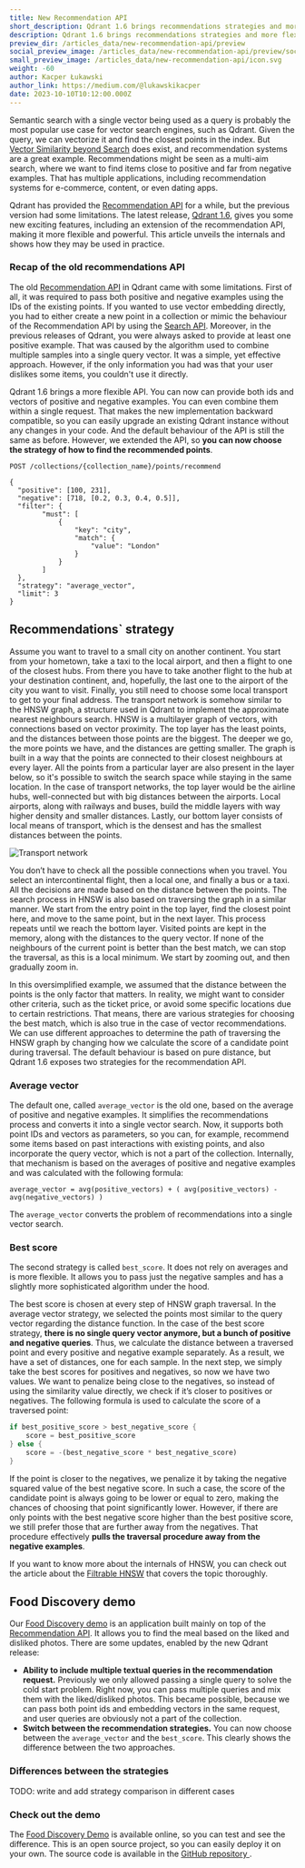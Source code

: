 ```yaml
---
title: New Recommendation API
short_description: Qdrant 1.6 brings recommendations strategies and more flexibility to the Recommendation API.
description: Qdrant 1.6 brings recommendations strategies and more flexibility to the Recommendation API.
preview_dir: /articles_data/new-recommendation-api/preview
social_preview_image: /articles_data/new-recommendation-api/preview/social_preview.jpg
small_preview_image: /articles_data/new-recommendation-api/icon.svg
weight: -60
author: Kacper Łukawski
author_link: https://medium.com/@lukawskikacper
date: 2023-10-10T10:12:00.000Z
---
```


Semantic search with a single vector being used as a query is probably the most popular use case for vector 
search engines, such as Qdrant. Given the query, we can vectorize it and find the closest points in the index. 
But [Vector Similarity beyond Search](/articles/vector-similarity-beyond-search/) does exist, and recommendation 
systems are a great example. Recommendations might be seen as a multi-aim search, where we want to find items 
close to positive and far from negative examples. That has multiple applications, including recommendation systems 
for e-commerce, content, or even dating apps.

Qdrant has provided the [Recommendation API](https://qdrant.tech/documentation/concepts/search/#recommendation-api) 
for a while, but the previous version had some limitations. The latest release, [Qdrant 1.6](https://github.com/qdrant/qdrant/releases/tag/v1.6.0), 
gives you some new exciting features, including an extension of the recommendation API, making it more flexible
and powerful. This article unveils the internals and shows how they may be used in practice.

### Recap of the old recommendations API

The old [Recommendation API](https://qdrant.tech/documentation/concepts/search/#recommendation-api) in Qdrant came with
some limitations. First of all, it was required to pass both positive and negative examples using the IDs of the
existing points. If you wanted to use vector embedding directly, you had to either create a new point in a collection
or mimic the behaviour of the Recommendation API by using the [Search API](https://qdrant.tech/documentation/concepts/search/#search-api).
Moreover, in the previous releases of Qdrant, you were always asked to provide at least one positive example. That was caused 
by the algorithm used to combine multiple samples into a single query vector. It was a simple, yet effective approach. However, 
if the only information you had was that your user dislikes some items, you couldn't use it directly.

Qdrant 1.6 brings a more flexible API. You can now can provide both ids and vectors of positive and negative
examples. You can even combine them within a single request. That makes the new implementation backward compatible,
so you can easily upgrade an existing Qdrant instance without any changes in your code. And the default behaviour
of the API is still the same as before. However, we extended the API, so **you can now choose the strategy of how
to find the recommended points**.

```http request
POST /collections/{collection_name}/points/recommend

{
  "positive": [100, 231],
  "negative": [718, [0.2, 0.3, 0.4, 0.5]],
  "filter": {
        "must": [
            {
                "key": "city",
                "match": {
                    "value": "London"
                }
            }
        ]
  },
  "strategy": "average_vector",
  "limit": 3
}
```

## Recommendations` strategy

Assume you want to travel to a small city on another continent. You start from your hometown, take a taxi to the local 
airport, and then a flight to one of the closest hubs. From there you have to take another flight to the hub at your 
destination continent, and, hopefully, the last one to the airport of the city you want to visit. Finally, you still need 
to choose some local transport to get to your final address. The transport network is somehow similar to the HNSW graph, 
a structure used in Qdrant to implement the approximate nearest neighbours search. HNSW is a multilayer graph of vectors, 
with connections based on vector proximity. The top layer has the least points, and the distances between those points are 
the biggest. The deeper we go, the more points we have, and the distances are getting smaller. The graph is built in a way 
that the points are connected to their closest neighbours at every layer. All the points from a particular layer are also 
present in the layer below, so it's possible to switch the search space while staying in the same location. In the case of 
transport networks, the top layer would be the airline hubs, well-connected but with big distances between the airports. 
Local airports, along with railways and buses, build the middle layers with way higher density and smaller distances. 
Lastly, our bottom layer consists of local means of transport, which is the densest and has the smallest distances 
between the points.

![Transport network](/articles_data/new-recommendation-api/example-transport-network.png)

You don’t have to check all the possible connections when you travel. You select an intercontinental flight, then a local one, 
and finally a bus or a taxi. All the decisions are made based on the distance between the points. The search process in HNSW 
is also based on traversing the graph in a similar manner. We start from the entry point in the top layer, find the closest 
point here, and move to the same point, but in the next layer. This process repeats until we reach the bottom layer. Visited 
points are kept in the memory, along with the distances to the query vector. If none of the neighbours of the current point is 
better than the best match, we can stop the traversal, as this is a local minimum. We start by zooming out, and then gradually 
zoom in.

In this oversimplified example, we assumed that the distance between the points is the only factor that matters. In reality, we 
might want to consider other criteria, such as the ticket price, or avoid some specific locations due to certain restrictions. 
That means, there are various strategies for choosing the best match, which is also true in the case of vector recommendations. 
We can use different approaches to determine the path of traversing the HNSW graph by changing how we calculate the score of a 
candidate point during traversal. The default behaviour is based on pure distance, but Qdrant 1.6 exposes two strategies for the 
recommendation API.

### Average vector

The default one, called `average_vector` is the old one, based on the average of positive and negative examples. It simplifies 
the recommendations process and converts it into a single vector search. Now, it supports both point IDs and vectors as 
parameters, so you can, for example, recommend some items based on past interactions with existing points, and also 
incorporate the query vector, which is not a part of the collection. Internally, that mechanism is based on the averages of 
positive and negative examples and was calculated with the following formula:

```
average_vector = avg(positive_vectors) + ( avg(positive_vectors) - avg(negative_vectors) )
```

The `average_vector` converts the problem of recommendations into a single vector search.

### Best score

The second strategy is called `best_score`. It does not rely on averages and is more flexible. It allows you to pass just the 
negative samples and has a slightly more sophisticated algorithm under the hood.

The best score is chosen at every step of HNSW graph traversal. In the average vector strategy, we selected the points most 
similar to the query vector regarding the distance function. In the case of the best score strategy, **there is no single query 
vector anymore, but a bunch of positive and negative queries**. Thus, we calculate the distance between a traversed point and 
every positive and negative example separately. As a result, we have a set of distances, one for each sample. In the next step, 
we simply take the best scores for positives and negatives, so now we have two values. We want to penalize being close to the 
negatives, so instead of using the similarity value directly, we check if it’s closer to positives or negatives. The following 
formula is used to calculate the score of a traversed point:

```rust
if best_positive_score > best_negative_score {
    score = best_positive_score
} else {
    score = -(best_negative_score * best_negative_score)
}
```

If the point is closer to the negatives, we penalize it by taking the negative squared value of the best negative score. In such 
a case, the score of the candidate point is always going to be lower or equal to zero, making the chances of choosing that point 
significantly lower. However, if there are only points with the best negative score higher than the best positive score, we still 
prefer those that are further away from the negatives. That procedure effectively **pulls the traversal procedure away from the 
negative examples**.

If you want to know more about the internals of HNSW, you can check out the article about the 
[Filtrable HNSW](https://qdrant.tech/articles/filtrable-hnsw/) that covers the topic thoroughly.

## Food Discovery demo

Our [Food Discovery demo](https://qdrant.tech/articles/food-discovery-demo/) is an application built mainly on top of the 
[Recommendation API](https://qdrant.tech/documentation/concepts/search/#recommendation-api). It allows you to find the meal 
based on the liked and disliked photos. There are some updates, enabled by the new Qdrant release:

* **Ability to include multiple textual queries in the recommendation request.** Previously we only allowed passing a single
  query to solve the cold start problem. Right now, you can pass multiple queries and mix them with the liked/disliked photos.
  This became possible, because we can pass both point ids and embedding vectors in the same request, and user queries are
  obviously not a part of the collection.
* **Switch between the recommendation strategies.** You can now choose between the `average_vector` and the `best_score`.
  This clearly shows the difference between the two approaches.

### Differences between the strategies

TODO: write and add strategy comparison in different cases

### Check out the demo

The [Food Discovery Demo](https://food-discovery.qdrant.tech/) is available online, so you can test and see the difference. 
This is an open source project, so you can easily deploy it on your own. The source code is available in the [GitHub repository
](https://github.com/qdrant/demo-food-discovery/). 

